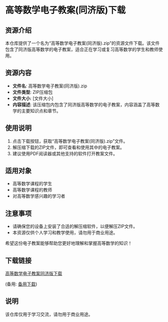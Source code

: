 # 高等数学电子教案(同济版)下载

## 资源介绍

本仓库提供了一个名为“高等数学电子教案(同济版).zip”的资源文件下载。该文件包含了同济版高等数学的电子教案，适合正在学习或复习高等数学的学生和教师使用。

## 资源内容

- **文件名**: 高等数学电子教案(同济版).zip
- **文件类型**: ZIP压缩包
- **文件大小**: [文件大小]
- **内容描述**: 该压缩包内包含了同济版高等数学的电子教案，内容涵盖了高等数学的主要知识点和章节。

## 使用说明

1. 点击下载按钮，获取“高等数学电子教案(同济版).zip”文件。
2. 解压缩下载的ZIP文件，即可查看和使用其中的电子教案。
3. 建议使用PDF阅读器或其他支持的软件打开教案文件。

## 适用对象

- 高等数学课程的学生
- 高等数学课程的教师
- 对高等数学感兴趣的学习者

## 注意事项

- 请确保您的设备上安装了合适的解压缩软件，以便解压ZIP文件。
- 本资源仅供个人学习和教学使用，请勿用于商业用途。

希望这份电子教案能够帮助您更好地理解和掌握高等数学的知识！

## 下载链接
[高等数学电子教案同济版下载](https://pan.quark.cn/s/caf7158dafa8) 

(备用: [备用下载](https://pan.baidu.com/s/1OgZt7XdQQy2CRoCq1aQo6A?pwd=1234))

## 说明

该仓库仅用于学习交流，请勿用于商业用途。
